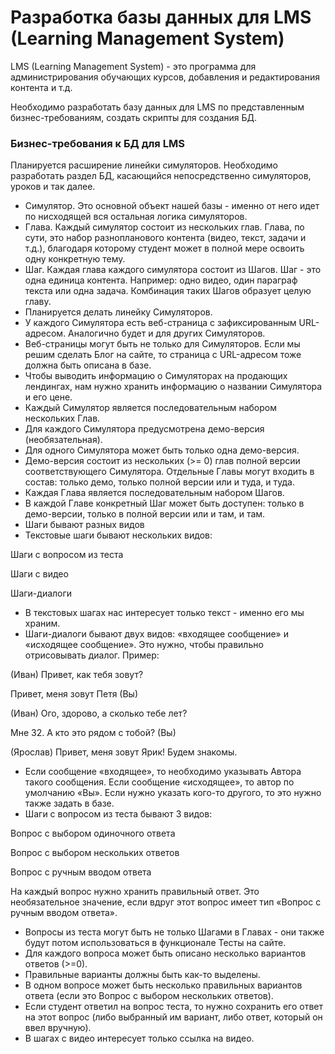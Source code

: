 # Разработка базы данных для LMS (Learning Management System)
LMS (Learning Management System) - это программа для администрирования обучающих курсов, добавления и редактирования контента и т.д.

Необходимо разработать базу данных для LMS по представленным бизнес-требованиям, создать скрипты для создания БД.


###  Бизнес-требования к БД для LMS 
Планируется расширение линейки симуляторов.
Необходимо разработать раздел БД, касающийся непосредственно симуляторов, уроков и так далее.
- Симулятор. Это основной объект нашей базы - именно от него идет по нисходящей вся остальная логика симуляторов.
- Глава. Каждый симулятор состоит из нескольких глав. Глава, по сути, это набор разнопланового контента (видео, текст, задачи и т.д.), благодаря которому студент может в полной мере освоить одну конкретную тему.
- Шаг. Каждая глава каждого симулятора состоит из Шагов. Шаг - это одна единица контента. Например: одно видео, один параграф текста или одна задача. Комбинация таких Шагов образует целую главу.
- Планируется делать линейку Симуляторов.
- У каждого Симулятора есть веб-страница с зафиксированным URL-адресом. Аналогично будет и для других Симуляторов.
- Веб-страницы могут быть не только для Симуляторов. Если мы решим сделать Блог на сайте, то страница с URL-адресом тоже должна быть описана в базе.
- Чтобы выводить информацию о Симуляторах на продающих лендингах, нам нужно хранить информацию о названии Симулятора и его цене.
- Каждый Симулятор является последовательным набором нескольких Глав.
- Для каждого Симулятора предусмотрена демо-версия (необязательная).
- Для одного Симулятора может быть только одна демо-версия.
- Демо-версия состоит из нескольких (>= 0) глав полной версии соответствующего Симулятора.
Отдельные Главы могут входить в состав: только демо, только полной версии или и туда, и туда.
- Каждая Глава является последовательным набором Шагов.
- В каждой Главе конкретный Шаг может быть доступен: только в демо-версии, только в полной версии или и там, и там.
- Шаги бывают разных видов
- Текстовые шаги бывают нескольких видов:

Шаги с вопросом из теста

Шаги с видео

Шаги-диалоги

- В текстовых шагах нас интересует только текст - именно его мы храним.
- Шаги-диалоги бывают двух видов: «входящее сообщение» и «исходящее сообщение». Это нужно, чтобы правильно отрисовывать диалог. Пример:

(Иван) Привет, как тебя зовут?

Привет, меня зовут Петя (Вы)

(Иван) Ого, здорово, а сколько тебе лет?

Мне 32. А кто это рядом с тобой? (Вы)

(Ярослав) Привет, меня зовут Ярик! Будем знакомы.
- Если сообщение «входящее», то необходимо указывать Автора такого сообщения. Если сообщение «исходящее», то автор по умолчанию «Вы». Если нужно указать кого-то другого, то это нужно также задать в базе.
- Шаги с вопросом из теста бывают 3 видов:

Вопрос с выбором одиночного ответа

Вопрос с выбором нескольких ответов

Вопрос с ручным вводом ответа

На каждый вопрос нужно хранить правильный ответ. Это необязательное значение, если вдруг этот вопрос имеет тип «Вопрос с ручным вводом ответа».

- Вопросы из теста могут быть не только Шагами в Главах - они также будут потом использоваться в функционале Тесты на сайте. 
- Для каждого вопроса может быть описано несколько вариантов ответов (>=0).
- Правильные варианты должны быть как-то выделены.
- В одном вопросе может быть несколько правильных вариантов ответа (если это Вопрос с выбором нескольких ответов).
- Если студент ответил на вопрос теста, то нужно сохранить его ответ на этот вопрос (либо выбранный им вариант, либо ответ, который он ввел вручную).
- В шагах с видео интересует только ссылка на видео.
